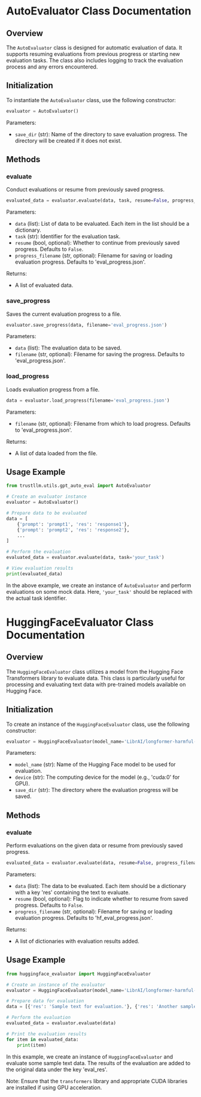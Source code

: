 # AutoEvaluator Class Documentation

## Overview
The `AutoEvaluator` class is designed for automatic evaluation of data. It supports resuming evaluations from previous progress or starting new evaluation tasks. The class also includes logging to track the evaluation process and any errors encountered.

## Initialization
To instantiate the `AutoEvaluator` class, use the following constructor:

```python
evaluator = AutoEvaluator()
```

Parameters:
- `save_dir` (str): Name of the directory to save evaluation progress. The directory will be created if it does not exist.

## Methods

### evaluate
Conduct evaluations or resume from previously saved progress.

```python
evaluated_data = evaluator.evaluate(data, task, resume=False, progress_filename='eval_progress.json')
```

Parameters:
- `data` (list): List of data to be evaluated. Each item in the list should be a dictionary.
- `task` (str): Identifier for the evaluation task.
- `resume` (bool, optional): Whether to continue from previously saved progress. Defaults to `False`.
- `progress_filename` (str, optional): Filename for saving or loading evaluation progress. Defaults to 'eval_progress.json'.

Returns:
- A list of evaluated data.

### save_progress
Saves the current evaluation progress to a file.

```python
evaluator.save_progress(data, filename='eval_progress.json')
```

Parameters:
- `data` (list): The evaluation data to be saved.
- `filename` (str, optional): Filename for saving the progress. Defaults to 'eval_progress.json'.

### load_progress
Loads evaluation progress from a file.

```python
data = evaluator.load_progress(filename='eval_progress.json')
```

Parameters:
- `filename` (str, optional): Filename from which to load progress. Defaults to 'eval_progress.json'.

Returns:
- A list of data loaded from the file.

## Usage Example

```python
from trustllm.utils.gpt_auto_eval import AutoEvaluator

# Create an evaluator instance
evaluator = AutoEvaluator()

# Prepare data to be evaluated
data = [
    {'prompt': 'prompt1', 'res': 'response1'}, 
    {'prompt': 'prompt2', 'res': 'response2'}, 
    ...
]

# Perform the evaluation
evaluated_data = evaluator.evaluate(data, task='your_task')

# View evaluation results
print(evaluated_data)
```

In the above example, we create an instance of `AutoEvaluator` and perform evaluations on some mock data. Here, `'your_task'` should be replaced with the actual task identifier.



# HuggingFaceEvaluator Class Documentation

## Overview
The `HuggingFaceEvaluator` class utilizes a model from the Hugging Face Transformers library to evaluate data. This class is particularly useful for processing and evaluating text data with pre-trained models available on Hugging Face.

## Initialization
To create an instance of the `HuggingFaceEvaluator` class, use the following constructor:

```python
evaluator = HuggingFaceEvaluator(model_name='LibrAI/longformer-harmful-ro', device='cuda:0', save_dir='your_save_directory')
```

Parameters:
- `model_name` (str): Name of the Hugging Face model to be used for evaluation.
- `device` (str): The computing device for the model (e.g., 'cuda:0' for GPU).
- `save_dir` (str): The directory where the evaluation progress will be saved.

## Methods

### evaluate
Perform evaluations on the given data or resume from previously saved progress.

```python
evaluated_data = evaluator.evaluate(data, resume=False, progress_filename='hf_eval_progress.json')
```

Parameters:
- `data` (list): The data to be evaluated. Each item should be a dictionary with a key 'res' containing the text to evaluate.
- `resume` (bool, optional): Flag to indicate whether to resume from saved progress. Defaults to `False`.
- `progress_filename` (str, optional): Filename for saving or loading evaluation progress. Defaults to 'hf_eval_progress.json'.

Returns:
- A list of dictionaries with evaluation results added.

## Usage Example

```python
from huggingface_evaluator import HuggingFaceEvaluator

# Create an instance of the evaluator
evaluator = HuggingFaceEvaluator(model_name='LibrAI/longformer-harmful-ro', device='cuda:0', save_dir='evaluation_data')

# Prepare data for evaluation
data = [{'res': 'Sample text for evaluation.'}, {'res': 'Another sample text.'}]

# Perform the evaluation
evaluated_data = evaluator.evaluate(data)

# Print the evaluation results
for item in evaluated_data:
    print(item)
```

In this example, we create an instance of `HuggingFaceEvaluator` and evaluate some sample text data. The results of the evaluation are added to the original data under the key 'eval_res'.

Note: Ensure that the `transformers` library and appropriate CUDA libraries are installed if using GPU acceleration.
```
